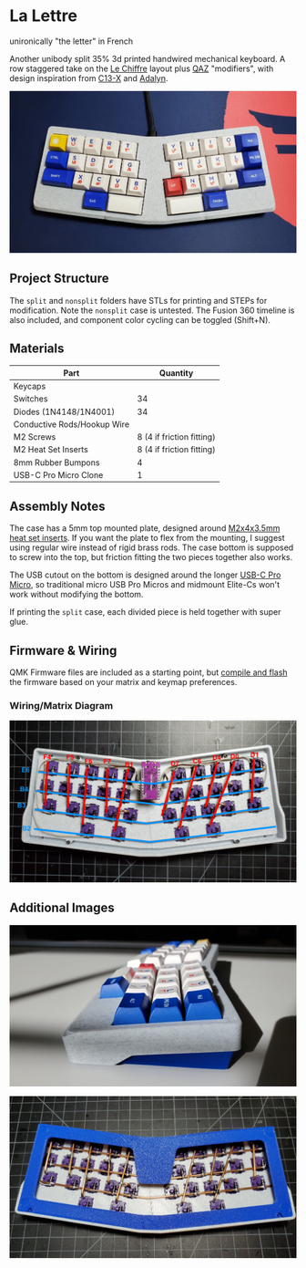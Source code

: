 # La Lettre

unironically "the letter" in French

Another unibody split 35% 3d printed handwired mechanical keyboard. A row staggered take on the [Le Chiffre](https://github.com/tominabox1/Le-Chiffre-Keyboard) layout plus [QAZ](https://www.cbkbd.com/product/qaz-keyboard-kit) "modifiers", with design inspiration from [C13-X](https://github.com/flurples/C-13X) and [Adalyn](https://github.com/MarvFPV/Adalyn).

![La Lettre Keyboard](img/la-lettre.jpg)

## Project Structure

The `split` and `nonsplit` folders have STLs for printing and STEPs for modification. Note the `nonsplit` case is untested. The Fusion 360 timeline is also included, and component color cycling can be toggled (Shift+N).

## Materials

| Part                        | Quantity                  |
| --------------------------- | ------------------------- |
| Keycaps                     |                           |
| Switches                    | 34                        |
| Diodes (1N4148/1N4001)      | 34                        |
| Conductive Rods/Hookup Wire |                           |
| M2 Screws                   | 8 (4 if friction fitting) |
| M2 Heat Set Inserts         | 8 (4 if friction fitting) |
| 8mm Rubber Bumpons          | 4                         |
| USB-C Pro Micro Clone       | 1                         |

## Assembly Notes

The case has a 5mm top mounted plate, designed around [M2x4x3.5mm heat set inserts](https://www.amazon.com/Mardatt-M2x4x3-5-Threaded-Printing-Embedment/dp/B08ZH89PK4). If you want the plate to flex from the mounting, I suggest using regular wire instead of rigid brass rods. The case bottom is supposed to screw into the top, but friction fitting the two pieces together also works.

The USB cutout on the bottom is designed around the longer [USB-C Pro Micro](https://www.amazon.comAITRIP-ATmega32U4-Development-Compatible-ATmega328/dp/B09J4S9XS2), so traditional micro USB Pro Micros and midmount Elite-Cs won't work without modifying the bottom.

If printing the `split` case, each divided piece is held together with super glue.

## Firmware & Wiring

QMK Firmware files are included as a starting point, but [compile and flash](https://docs.qmk.fm/#/newbs_building_firmware) the firmware based on your matrix and keymap preferences.

### Wiring/Matrix Diagram

![Matrix/Wiring](img/matrix-wiring.jpg)

## Additional Images

![Side Profile](img/side-profile.jpg)

![Back](img/back.jpg)
